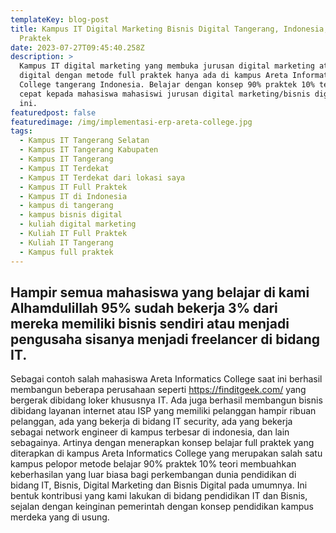 ```yaml
---
templateKey: blog-post
title: Kampus IT Digital Marketing Bisnis Digital Tangerang, Indonesia, Pelopor Belajar Full
  Praktek
date: 2023-07-27T09:45:40.258Z
description: >
  Kampus IT digital marketing yang membuka jurusan digital marketing atau bisnis
  digital dengan metode full praktek hanya ada di kampus Areta Informatics
  College tangerang Indonesia. Belajar dengan konsep 90% praktek 10% teori memberikan pemahaman yang
  cepat kepada mahasiswa mahasiswi jurusan digital marketing/bisnis digital
  ini. 
featuredpost: false
featuredimage: /img/implementasi-erp-areta-college.jpg
tags:
  - Kampus IT Tangerang Selatan
  - Kampus IT Tangerang Kabupaten
  - Kampus IT Tangerang
  - Kampus IT Terdekat
  - Kampus IT Terdekat dari lokasi saya
  - Kampus IT Full Praktek
  - Kampus IT di Indonesia
  - kampus di tangerang
  - kampus bisnis digital
  - kuliah digital marketing
  - Kuliah IT Full Praktek
  - Kuliah IT Tangerang
  - Kampus full praktek
---
```

## Hampir semua mahasiswa yang belajar di kami Alhamdulillah 95% sudah bekerja 3% dari mereka memiliki bisnis sendiri atau menjadi pengusaha sisanya menjadi freelancer di bidang IT.

Sebagai contoh salah mahasiswa Areta Informatics College saat ini berhasil membangun beberapa perusahaan seperti https://finditgeek.com/ yang bergerak dibidang loker khususnya IT. Ada juga berhasil membangun bisnis dibidang layanan internet atau ISP yang memiliki pelanggan hampir ribuan pelanggan, ada yang bekerja di bidang IT security, ada yang bekerja sebagai network engineer di kampus terbesar di indonesia, dan lain sebagainya.
Artinya dengan menerapkan konsep belajar full praktek yang diterapkan di kampus Areta Informatics College yang merupakan salah satu kampus pelopor metode belajar 90% praktek 10% teori membuahkan keberhasilan yang luar biasa bagi perkembangan dunia pendidikan di bidang IT, Bisnis, Digital Marketing dan Bisnis Digital pada umumnya.
Ini bentuk kontribusi yang kami lakukan di bidang pendidikan IT dan Bisnis, sejalan dengan keinginan pemerintah dengan konsep pendidikan kampus merdeka yang di usung.